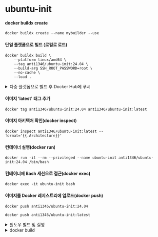 # ubuntu-init
#### docker buildx create
```
docker buildx create --name mybuilder --use
```
#### 단일 플랫폼으로 빌드 (로컬로 로드)
```
docker buildx build \
    --platform linux/amd64 \
    --tag anti1346/ubuntu-init:24.04 \
    --build-arg SSH_ROOT_PASSWORD=root \
    --no-cache \
    --load .
```
<details>

<summary>다중 플랫폼으로 빌드 후 Docker Hub에 푸시</summary>

##### docker buildx build & push
```
docker buildx build \
  --platform linux/amd64,linux/arm64 \
  --tag anti1346/ubuntu-init:24.04 \
  --build-arg SSH_ROOT_PASSWORD=root \
  --no-cache --push .  
```
</details>

#### 이미지 'latest' 태그 추가
```
docker tag anti1346/ubuntu-init:24.04 anti1346/ubuntu-init:latest
```
#### 이미지 아키텍처 확인(docker inspect)
```
docker inspect anti1346/ubuntu-init:latest --format='{{.Architecture}}'
```
#### 컨테이너 실행(docker run)
```
docker run -it --rm --privileged --name ubuntu-init anti1346/ubuntu-init:24.04 /bin/bash
```
#### 컨테이너에 Bash 세션으로 접근(docker exec)
```
docker exec -it ubuntu-init bash
```
#### 이미지를 Docker 레지스트리에 업로드(docker push)
```
docker push anti1346/ubuntu-init:24.04
```
```
docker push anti1346/ubuntu-init:latest
```

<details>
<summary>원도우 빌드 및 실행</summary>

#### 이미지를 빌드하고 태그를 지정
```
docker build -t anti1346/ubuntu-init:24.04 .
```
```
docker build -t anti1346/ubuntu-init:24.04 --build-arg SSH_ROOT_PASSWORD=root --no-cache .
```
#### 컨테이너를 백그라운드에서 실행
```
docker run -d --privileged --name ubuntu-init anti1346/ubuntu-init:24.04
```
#### 이미지의 시스템 아키텍처를 확인
```
docker inspect anti1346/ubuntu-init:24.04 --format='{{.Architecture}}'
```
#### 컨테이너에 bash 셸로 접속
```
docker exec -it ubuntu-init bash
```
</details>

<details>
<summary>docker build</summary>

#### docker build
```
docker build --tag anti1346/ubuntu-init:amd64 .
```
#### docker tag change
```
docker image tag anti1346/ubuntu-init:amd64 anti1346/ubuntu-init:22.04
```
#### docker pull
```
docker pull anti1346/ubuntu-init:22.04
```
#### docker container run
```
docker run -d --privileged --name ubuntu-init --hostname ubuntu-init anti1346/ubuntu-init:22.04 /sbin/init
```
#### entering a running docker container
```
docker exec -it ubuntu-init bash
```

</details>
